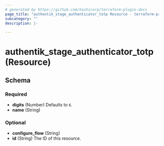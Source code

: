 ```yaml
---
# generated by https://github.com/hashicorp/terraform-plugin-docs
page_title: "authentik_stage_authenticator_totp Resource - terraform-provider-authentik"
subcategory: ""
description: |-
  
---
```


# authentik_stage_authenticator_totp (Resource)





<!-- schema generated by tfplugindocs -->
## Schema

### Required

- **digits** (Number) Defaults to `6`.
- **name** (String)

### Optional

- **configure_flow** (String)
- **id** (String) The ID of this resource.


